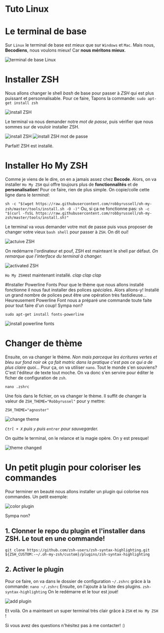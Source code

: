 # Tuto Linux

# Le terminal de base
Sur `Linux` le terminal de base est mieux que sur `Windows` et `Mac`. Mais nous, **Becodiens**, nous voulons mieux! Car **nous méritons mieux**.

![terminal de base Linux](screen/linux/screen1.png)

# Installer ZSH
Nous allons changer le shell *bash* de base pour passer à *ZSH* qui est plus puissant et personnalisable. Pour ce faire, Tapons la commande:
`sudo apt-get install zsh`

![install ZSH](screen/linux/screen2.png)

Le terminal va nous demander notre *mot de passe*, puis vérifier que nous sommes sur de vouloir installer ZSH.

![install ZSH](screen/linux/screen3.jpg)
![install ZSH mot de passe](screen/linux/screen4.png)

Parfait! ZSH est installé.

# Installer Ho My ZSH
Comme je viens de le dire, on en a jamais assez chez **Becode**. Alors, on va installer `Ho My ZSH` qui offre toujours plus de **fonctionnalités** et de **personalisation**!
Pour ce faire, rien de plus simple. On copie/colle cette ligne dans le *terminal*:

`sh -c "$(wget https://raw.githubusercontent.com/robbyrussell/oh-my-zsh/master/tools/install.sh -O -)"`
Ou, si ça ne fonctionne pas:
`sh -c "$(curl -fsSL https://raw.githubusercontent.com/robbyrussell/oh-my-zsh/master/tools/install.sh)"`

Le terminal va vous demander votre mot de passe puis vous proposer de changer votre vieux `bash shell` pour passer à `ZSH`. On dit oui!

![actuive ZSH](screen/linux/screen5.png)

On redémarre l'ordinateur et pouf, ZSH est mainteant le shell par défaut. *On remarque que l'interface du terminal à changer.*

![activated ZSH](screen/linux/screen6.png)

`Ho My ZSH`est maintenant installé. *clap clap clap*

#Installer Powerline Fonts
Pour que le thème que nous allons installé fonctionne il nous faut installer des polices *spéciales*.
Alors allons-y! Installé un grand nombre de polices peut être une opération très fastidieuse... Heureusement Powerline Font nous a préparé une commande toute faite pour tout faire d'un coup! Sympa non?

`sudo apt-get install fonts-powerline`

![install powerline fonts](screen/linux/screen7.png)

# Changer de thème
Ensuite, on va changer le thème. *Non mais parceque les écritures vertes et bleu sur fond noir ok ça fait matric dans la pratique c'est pas ce qui a de plus claire quoi...*
Pour ça, on va utiliser `nano`. Tout le monde s'en souviens? C'est l'éditeur de texte tout moche. On va donc s'en servire pour éditer le ficher de configuration de `zsh`.

`nano .zshrc`

Une fois dans le fichier, on va changer le thème. Il suffit de changer la valeur de `ZSH_THEME="Robbyrussel"` pour y mettre: 

`ZSH_THEME="agnoster"`

![change theme](screen/linux/screen8.png)

*`Ctrl + X` puis `y` puis `entrer` pour sauvegarder.*

On quitte le terminal, on le relance et la magie opère. On y est presque!

![theme changed](screen/linux/screen11.png)

# Un petit plugin pour coloriser les commandes
Pour terminer en beauté nous allons installer un plugin qui colorise nos commandes.
Un petit exemple:

![color plugin](screen/linux/screen13.png)

Sympa non?

## 1. Clonner le repo du plugin et l'installer dans ZSH. Le tout en une commande!
`git clone https://github.com/zsh-users/zsh-syntax-highlighting.git ${ZSH_CUSTOM:-~/.oh-my-zsh/custom}/plugins/zsh-syntax-highlighting`

## 2. Activer le plugin
Pour ce faire, on va dans le dossier de configuration `~/.zshrc` grâce à la commande: 
`nano ~/.zshrc`
Ensuite, on l'ajoute à la liste des plugins. 
`zsh-syntax-highlighting`
On le redémarre et le tour est joué!

![add plugin](screen/linux/screen12.png)

Et voilà. On a mainteant un super terminal très clair grâce à `ZSH` et `Ho My ZSH` !

Si vous avez des questions n'hésitez pas à me contacter! :)

